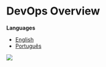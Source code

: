 # DevOps Overview

<b>Languages</b>
<ul>
	<li><a href="#"> English</a></li>
	<li><a href="#"> Português </a></li>
</ul>

<img src="#">
